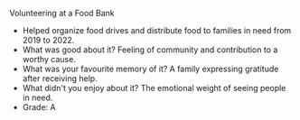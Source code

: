 

Volunteering at a Food Bank

- Helped organize food drives and distribute food to families in need from 2019 to 2022.
- What was good about it? Feeling of community and contribution to a worthy cause.
- What was your favourite memory of it? A family expressing gratitude after receiving help.
- What didn't you enjoy about it? The emotional weight of seeing people in need.
- Grade: A